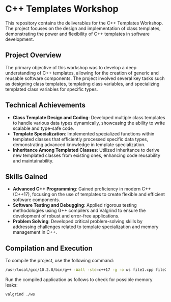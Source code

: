 # C++ Templates Workshop

This repository contains the deliverables for the C++ Templates Workshop. The project focuses on the design and implementation of class templates, demonstrating the power and flexibility of C++ templates in software development.

## Project Overview

The primary objective of this workshop was to develop a deep understanding of C++ templates, allowing for the creation of generic and reusable software components. The project involved several key tasks such as designing class templates, templating class variables, and specializing templated class variables for specific types.

## Technical Achievements

- **Class Template Design and Coding**: Developed multiple class templates to handle various data types dynamically, showcasing the ability to write scalable and type-safe code.
- **Template Specialization**: Implemented specialized functions within templated classes that efficiently processed specific data types, demonstrating advanced knowledge in template specialization.
- **Inheritance Among Templated Classes**: Utilized inheritance to derive new templated classes from existing ones, enhancing code reusability and maintainability.

## Skills Gained

- **Advanced C++ Programming**: Gained proficiency in modern C++ (C++17), focusing on the use of templates to create flexible and efficient software components.
- **Software Testing and Debugging**: Applied rigorous testing methodologies using G++ compilers and Valgrind to ensure the development of robust and error-free applications.
- **Problem Solving**: Developed critical problem-solving skills by addressing challenges related to template specialization and memory management in C++.

## Compilation and Execution

To compile the project, use the following command:

```bash
/usr/local/gcc/10.2.0/bin/g++ -Wall -std=c++17 -g -o ws file1.cpp file2.cpp ...
```
Run the compiled application as follows to check for possible memory leaks:

```
valgrind ./ws
```


